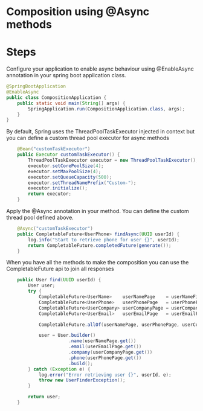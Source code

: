 # Composition using @Async methods

# Steps
Configure your application to enable async behaviour using @EnableAsync annotation in your spring boot
application class.
```java
@SpringBootApplication
@EnableAsync
public class CompositionApplication {
    public static void main(String[] args) {
        SpringApplication.run(CompositionApplication.class, args);
    }
}
```

By default, Spring uses the ThreadPoolTaskExecutor injected in context but you can define a custom thread pool executor
for async methods
```java
    @Bean("customTaskExecutor")
    public Executor customTaskExecutor() {
        ThreadPoolTaskExecutor executor = new ThreadPoolTaskExecutor();
        executor.setCorePoolSize(4);
        executor.setMaxPoolSize(4);
        executor.setQueueCapacity(500);
        executor.setThreadNamePrefix("Custom-");
        executor.initialize();
        return executor;
    }
```

Apply the @Async annotation in your method. You can define the custom thread pool defined above.
```java
    @Async("customTaskExecutor")
    public CompletableFuture<UserPhone> findAsync(UUID userId) {
        log.info("Start to retrieve phone for user {}", userId);
        return CompletableFuture.completedFuture(generate());
    }
```

When you have all the methods to make the composition you can use the CompletableFuture api to join all responses
````java
    public User find(UUID userId) {
        User user;
        try {
            CompletableFuture<UserName>    userNamePage    = userNameFinder.findAsync(userId);
            CompletableFuture<UserPhone>   userPhonePage   = userPhoneFinder.findAsync(userId);
            CompletableFuture<UserCompany> userCompanyPage = userCompanyFinder.findAsync(userId);
            CompletableFuture<UserEmail>   userEmailPage   = userEmailFinder.findAsync(userId);

            CompletableFuture.allOf(userNamePage, userPhonePage, userCompanyPage, userEmailPage).join();

            user = User.builder()
                       .name(userNamePage.get())
                       .email(userEmailPage.get())
                       .company(userCompanyPage.get())
                       .phone(userPhonePage.get())
                       .build();
        } catch (Exception e) {
            log.error("Error retrieving user {}", userId, e);
            throw new UserFinderException();
        }

        return user;
    }

````



